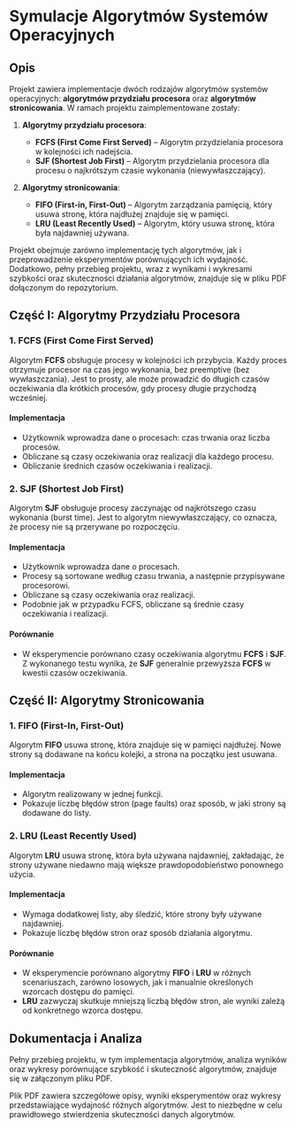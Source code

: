 # Symulacje Algorytmów Systemów Operacyjnych

## Opis

Projekt zawiera implementacje dwóch rodzajów algorytmów systemów operacyjnych: **algorytmów przydziału procesora** oraz **algorytmów stronicowania**. W ramach projektu zaimplementowane zostały:

1. **Algorytmy przydziału procesora**:
   - **FCFS (First Come First Served)** – Algorytm przydzielania procesora w kolejności ich nadejścia.
   - **SJF (Shortest Job First)** – Algorytm przydzielania procesora dla procesu o najkrótszym czasie wykonania (niewywłaszczający).

2. **Algorytmy stronicowania**:
   - **FIFO (First-in, First-Out)** – Algorytm zarządzania pamięcią, który usuwa stronę, która najdłużej znajduje się w pamięci.
   - **LRU (Least Recently Used)** – Algorytm, który usuwa stronę, która była najdawniej używana.

Projekt obejmuje zarówno implementację tych algorytmów, jak i przeprowadzenie eksperymentów porównujących ich wydajność. Dodatkowo, pełny przebieg projektu, wraz z wynikami i wykresami szybkości oraz skuteczności działania algorytmów, znajduje się w pliku PDF dołączonym do repozytorium.

## Część I: Algorytmy Przydziału Procesora

### 1. FCFS (First Come First Served)
Algorytm **FCFS** obsługuje procesy w kolejności ich przybycia. Każdy proces otrzymuje procesor na czas jego wykonania, bez preemptive (bez wywłaszczania). Jest to prosty, ale może prowadzić do długich czasów oczekiwania dla krótkich procesów, gdy procesy długie przychodzą wcześniej.

#### Implementacja
- Użytkownik wprowadza dane o procesach: czas trwania oraz liczba procesów.
- Obliczane są czasy oczekiwania oraz realizacji dla każdego procesu.
- Obliczanie średnich czasów oczekiwania i realizacji.

### 2. SJF (Shortest Job First)
Algorytm **SJF** obsługuje procesy zaczynając od najkrótszego czasu wykonania (burst time). Jest to algorytm niewywłaszczający, co oznacza, że procesy nie są przerywane po rozpoczęciu.

#### Implementacja
- Użytkownik wprowadza dane o procesach.
- Procesy są sortowane według czasu trwania, a następnie przypisywane procesorowi.
- Obliczane są czasy oczekiwania oraz realizacji.
- Podobnie jak w przypadku FCFS, obliczane są średnie czasy oczekiwania i realizacji.

#### Porównanie
- W eksperymencie porównano czasy oczekiwania algorytmu **FCFS** i **SJF**. Z wykonanego testu wynika, że **SJF** generalnie przewyższa **FCFS** w kwestii czasów oczekiwania.

## Część II: Algorytmy Stronicowania

### 1. FIFO (First-In, First-Out)
Algorytm **FIFO** usuwa stronę, która znajduje się w pamięci najdłużej. Nowe strony są dodawane na końcu kolejki, a strona na początku jest usuwana.

#### Implementacja
- Algorytm realizowany w jednej funkcji.
- Pokazuje liczbę błędów stron (page faults) oraz sposób, w jaki strony są dodawane do listy.

### 2. LRU (Least Recently Used)
Algorytm **LRU** usuwa stronę, która była używana najdawniej, zakładając, że strony używane niedawno mają większe prawdopodobieństwo ponownego użycia.

#### Implementacja
- Wymaga dodatkowej listy, aby śledzić, które strony były używane najdawniej.
- Pokazuje liczbę błędów stron oraz sposób działania algorytmu.

#### Porównanie
- W eksperymencie porównano algorytmy **FIFO** i **LRU** w różnych scenariuszach, zarówno losowych, jak i manualnie określonych wzorcach dostępu do pamięci.
- **LRU** zazwyczaj skutkuje mniejszą liczbą błędów stron, ale wyniki zależą od konkretnego wzorca dostępu.

## Dokumentacja i Analiza

Pełny przebieg projektu, w tym implementacja algorytmów, analiza wyników oraz wykresy porównujące szybkość i skuteczność algorytmów, znajduje się w załączonym pliku PDF. 

Plik PDF zawiera szczegółowe opisy, wyniki eksperymentów oraz wykresy przedstawiające wydajność różnych algorytmów. Jest to niezbędne w celu prawidłowego stwierdzenia skuteczności danych algorytmów.
